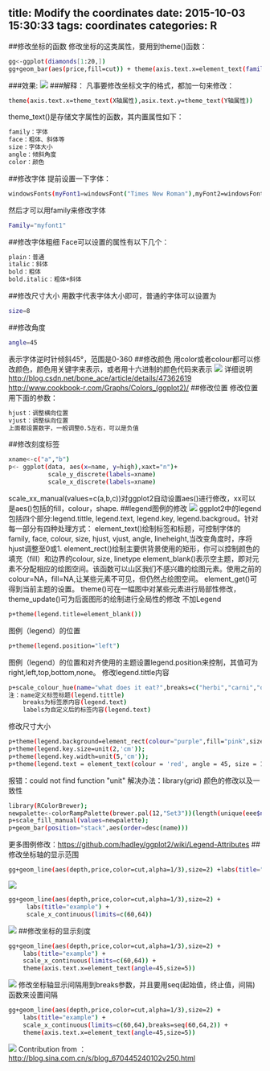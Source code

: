 title: Modify the coordinates
date: 2015-10-03 15:30:33
tags: coordinates
categories: R
---
##修改坐标的函数
修改坐标的这类属性，要用到theme()函数：
``` bash
gg<-ggplot(diamonds[1:20,])
gg+geom_bar(aes(price,fill=cut)) + theme(axis.text.x=element_text(family="myFont2",face="bold",size=10,angle=45,color="red"))
```
###效果:
![](http://7xk19o.com1.z0.glb.clouddn.com/colo.png)
###解释：
凡事要修改坐标文字的格式，都加一句来修改：
``` bash
theme(axis.text.x=theme_text(X轴属性),asix.text.y=theme_text(Y轴属性))
```
theme_text()是存储文字属性的函数，其内置属性如下：
``` bash
family：字体
face：粗体、斜体等
size：字体大小
angle：倾斜角度
color：颜色
```
##修改字体
提前设置一下字体：
``` bash
windowsFonts(myFont1=windowsFont("Times New Roman"),myFont2=windowsFont("宋体"))
```
然后才可以用family来修改字体
``` bash
Family="myfont1"
```
##修改字体粗细
Face可以设置的属性有以下几个：
``` bash
plain：普通
italic：斜体
bold：粗体
bold.italic：粗体+斜体
```
##修改尺寸大小
用数字代表字体大小即可，普通的字体可以设置为
``` bash
size=8
```
##修改角度
``` bash
angle=45
```
表示字体逆时针倾斜45°，范围是0-360
##修改颜色
用color或者colour都可以修改颜色，颜色用关键字来表示，或者用十六进制的颜色代码来表示
![](http://7xk19o.com1.z0.glb.clouddn.com/colour.png)
详细说明<i class="fa fa-link"></i>http://blog.csdn.net/bone_ace/article/details/47362619 
http://www.cookbook-r.com/Graphs/Colors_(ggplot2)/
##修改位置
修改位置用下面的参数：
``` bash
hjust：调整横向位置
vjust：调整纵向位置
上面都设置数字，一般调整0.5左右，可以是负值
```
##修改刻度标签
``` bash
xname<-c("a","b")
p<- ggplot(data, aes(x=name, y=high),xaxt="n")+
           scale_y_discrete(labels=xname)
           scale_x_discrete(labels=xname)
```
scale_xx_manual(values=c(a,b,c))对ggplot2自动设置aes()进行修改，xx可以是aes()包括的fill，colour，shape.
##legend图例的修改
![](http://7xk19o.com1.z0.glb.clouddn.com/legend.jpg)
<i class="fa fa-bullhorn fa-2x"></i>ggplot2中的legend包括四个部分:legend.tittle, legend.text, legend.key, legend.backgroud。针对每一部分有四种处理方式：
<i class="fa fa-bell-o"></i>element_text()绘制标签和标题，可控制字体的family, face, colour, size, hjust, vjust, angle, lineheight,当改变角度时，序将hjust调整至0或1.
<i class="fa fa-bell-o"></i>element_rect()绘制主要供背景使用的矩形，你可以控制颜色的填充（fill）和边界的colour, size, linetype
<i class="fa fa-bell-o"></i>element_blank()表示空主题，即对元素不分配相应的绘图空间。该函数可以山区我们不感兴趣的绘图元素。使用之前的colour=NA，fill=NA,让某些元素不可见，但仍然占绘图空间。
<i class="fa fa-bell-o"></i>element_get()可得到当前主题的设置。
<i class="fa fa-check"></i>theme()可在一幅图中对某些元素进行局部性修改，theme_update()可为后面图形的绘制进行全局性的修改
<i class="fa fa-hand-o-right"></i>不加Legend
``` bash
p+theme(legend.title=element_blank())
```
<i class="fa fa-hand-o-right"></i>图例（legend）的位置
``` bash
p+theme(legend.position="left")
```
图例（legend）的位置和对齐使用的主题设置legend.position来控制，其值可为right,left,top,bottom,none。
<i class="fa fa-hand-o-right"></i>修改legend.tittle内容
``` bash
p+scale_colour_hue(name="what does it eat?",breaks=c("herbi","carni","omni",NA),labels=c("plants","meat","both","don't know"))
注：name定义标签标题(legend.tittle)
    breaks为标签原内容(legend.text)
	labels为自定义后的标签内容(legend.text)
```
<i class="fa fa-hand-o-right"></i>修改尺寸大小
``` bash
p+theme(legend.background=element_rect(colour="purple",fill="pink",size=3,linetype="dashed"));
p+theme(legend.key.size=unit(2,'cm'));
p+theme(legend.key.width=unit(5,'cm'));
p+theme(legend.text = element_text(colour = 'red', angle = 45, size = 10, hjust = 3, vjust = 3, face = 'bold'))
```
<i class="fa fa-times"></i>报错：could not find function "unit"
<i class="fa fa-commenting-o"></i>解决办法：library(grid)
<i class="fa fa-hand-o-right"></i>颜色的修改以及一致性
``` bash
library(RColorBrewer);
newpalette<-colorRampPalette(brewer.pal(12,"Set3"))(length(unique(eee$name)));
p+scale_fill_manual(values=newpalette);
p+geom_bar(position="stack",aes(order=desc(name)))
```
更多图例修改：https://github.com/hadley/ggplot2/wiki/Legend-Attributes
##修改坐标轴的显示范围
``` bash
gg+geom_line(aes(depth,price,color=cut,alpha=1/3),size=2) +labs(title="example")
```
![](http://7xk19o.com1.z0.glb.clouddn.com/colo2.png)
``` bash
gg+geom_line(aes(depth,price,color=cut,alpha=1/3),size=2) +
     labs(title="example") +
     scale_x_continuous(limits=c(60,64))
```
![](http://7xk19o.com1.z0.glb.clouddn.com/colo3.png)
##修改坐标的显示刻度
``` bash
gg+geom_line(aes(depth,price,color=cut,alpha=1/3),size=2) +
    labs(title="example") +
    scale_x_continuous(limits=c(60,64)) +
    theme(axis.text.x=element_text(angle=45,size=5))
```
![](http://7xk19o.com1.z0.glb.clouddn.com/colo4.png)
修改坐标轴显示间隔用到breaks参数，并且要用seq(起始值，终止值，间隔)函数来设置间隔
``` bash
gg+geom_line(aes(depth,price,color=cut,alpha=1/3),size=2) +
    labs(title="example") +
    scale_x_continuous(limits=c(60,64),breaks=seq(60,64,2)) +
    theme(axis.text.x=element_text(angle=45,size=5))
```
![](http://7xk19o.com1.z0.glb.clouddn.com/colo5.png)
<i class="fa fa-link"></i> Contribution from ：http://blog.sina.com.cn/s/blog_670445240102v250.html